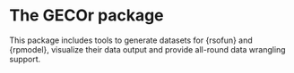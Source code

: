 # The GECOr package

This package includes tools to generate datasets for {rsofun} and {rpmodel}, visualize their data output and provide all-round data wrangling support.
